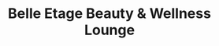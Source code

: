 ---
title: "Belle Etage Beauty & Wellness Lounge"
url: /hattingen/belle-etage-beauty-und-wellness-lounge/
shop: Kosmetik
---